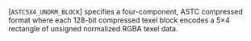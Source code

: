 [`ASTC5X4_UNORM_BLOCK`] specifies a four-component, ASTC
compressed format where each 128-bit compressed texel block encodes a
5×4 rectangle of unsigned normalized RGBA texel data.